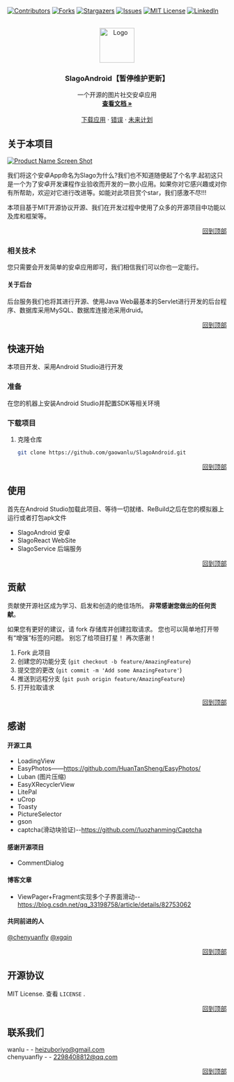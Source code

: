 <div id="top"></div>

[![Contributors][contributors-shield]][contributors-url]
[![Forks][forks-shield]][forks-url]
[![Stargazers][stars-shield]][stars-url]
[![Issues][issues-shield]][issues-url]
[![MIT License][license-shield]][license-url]
[![LinkedIn][linkedin-shield]][linkedin-url]



<!-- PROJECT LOGO -->
<br />
<div align="center">
  <a href="https://github.com/gaowanlu/SlagoAndroid">
    <img src="https://qn-next.xuetangx.com/16336235051875.png" alt="Logo" width="80" height="80">
  </a>

  <h3 align="center">SlagoAndroid【暂停维护更新】</h3>

  <p align="center">
    一个开源的图片社交安卓应用
    <br />
    <a href="https://github.com/gaowanlu/SlagoAndroid"><strong>查看文档 »</strong></a>
    <br />
    <br />
    <a href="https://www.91kkz.cn/index/app/fenfa.html?fileurl=16331832805268337">下载应用</a>
    ·
    <a href="https://github.com/gaowanlu/SlagoAndroid/issues">错误</a>
    ·
    <a href="https://github.com/gaowanlu/SlagoAndroid/issues">未来计划</a>
  </p>
</div>



<!-- TABLE OF CONTENTS -->




<!-- ABOUT THE PROJECT -->
## 关于本项目

[![Product Name Screen Shot][product-screenshot]](www.linkway.site:5555)

我们将这个安卓App命名为Slago为什么?我们也不知道随便起了个名字.起初这只是一个为了安卓开发课程作业验收而开发的一款小应用。如果你对它感兴趣或对你有所帮助，欢迎对它进行改进等。如能对此项目赏个star，我们感激不尽!!!


本项目基于MIT开源协议开源、我们在开发过程中使用了众多的开源项目中功能以及库和框架等。

<p align="right"><a href="#top">回到顶部</a></p>



### 相关技术

您只需要会开发简单的安卓应用即可，我们相信我们可以你也一定能行。 
#### 关于后台
后台服务我们也将其进行开源、使用Java Web最基本的Servlet进行开发的后台程序、数据库采用MySQL、数据库连接池采用druid。

<p align="right"><a href="#top">回到顶部</a></p>



<!-- GETTING STARTED -->
## 快速开始

本项目开发、采用Android Studio进行开发

### 准备

在您的机器上安装Android Studio并配置SDK等相关环境

### 下载项目

1. 克隆仓库
   ```sh
   git clone https://github.com/gaowanlu/SlagoAndroid.git
   ```


<p align="right"><a href="#top">回到顶部</a></p>



<!-- USAGE EXAMPLES -->
## 使用

首先在Android Studio加载此项目、等待一切就绪、ReBuild之后在您的模拟器上运行或者打包apk文件

* SlagoAndroid 安卓
* SlagoReact WebSite
* SlagoService 后端服务

<p align="right"><a href="#top">回到顶部</a></p>







<!-- CONTRIBUTING -->
## 贡献

贡献使开源社区成为学习、启发和创造的绝佳场所。 **非常感谢您做出的任何贡献**。

如果您有更好的建议，请 fork 存储库并创建拉取请求。 您也可以简单地打开带有“增强”标签的问题。
别忘了给项目打星！ 再次感谢！

1. Fork 此项目
2. 创建您的功能分支 (`git checkout -b feature/AmazingFeature`)
3. 提交您的更改 (`git commit -m 'Add some AmazingFeature'`)
4. 推送到远程分支 (`git push origin feature/AmazingFeature`)
5. 打开拉取请求

<p align="right"><a href="#top">回到顶部</a></p>


## 感谢  
#### 开源工具  
* LoadingView  
* EasyPhotos——https://github.com/HuanTanSheng/EasyPhotos/  
* Luban  (图片压缩)
* EasyXRecyclerView  
* LitePal  
* uCrop
* Toasty
* PictureSelector
* gson
* captcha(滑动块验证)--https://github.com//luozhanming/Captcha

#### 感谢开源项目
* CommentDialog  

#### 博客文章  
* ViewPager+Fragment实现多个子界面滑动--https://blog.csdn.net/qq_33198758/article/details/82753062  

#### 共同前进的人
[@chenyuanfly](https://github.com/chenyuanfly)   [@xgqin](https://github.com/xgqin) 


<p align="right"><a href="#top">回到顶部</a></p>



<!-- LICENSE -->
## 开源协议

MIT License. 查看 `LICENSE` .

<p align="right"><a href="#top">回到顶部</a></p>



<!-- CONTACT -->
## 联系我们

wanlu - - heizuboriyo@gmail.com  
chenyuanfly - - 2298408812@qq.com  



<p align="right"><a href="#top">回到顶部</a></p>






<!-- MARKDOWN LINKS & IMAGES -->
<!-- https://www.markdownguide.org/basic-syntax/#reference-style-links -->
[contributors-shield]: https://img.shields.io/github/contributors/gaowanlu/SlagoAndroid.svg?style=for-the-badge
[contributors-url]: https://github.com/gaowanlu/SlagoAndroid/graphs/contributors
[forks-shield]: https://img.shields.io/github/forks/gaowanlu/SlagoAndroid.svg?style=for-the-badge
[forks-url]: https://github.com/gaowanlu/SlagoAndroid/network/members
[stars-shield]: https://img.shields.io/github/stars/gaowanlu/SlagoAndroid.svg?style=for-the-badge
[stars-url]: https://github.com/gaowanlu/SlagoAndroid/stargazers
[issues-shield]: https://img.shields.io/github/issues/gaowanlu/SlagoAndroid.svg?style=for-the-badge
[issues-url]: https://github.com/gaowanlu/SlagoAndroid/issues
[license-shield]: https://img.shields.io/github/license/gaowanlu/SlagoAndroid.svg?style=for-the-badge
[license-url]: https://github.com/gaowanlu/SlagoAndroid/blob/master/LICENSE.txt
[linkedin-shield]: https://img.shields.io/badge/-LinkedIn-black.svg?style=for-the-badge&logo=linkedin&colorB=555
[linkedin-url]: https://linkedin.com/in/gaowanlu
[product-screenshot]: https://qn-next.xuetangx.com/16336235078778.png
